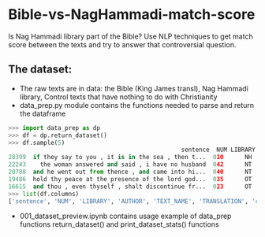 # Bible-vs-NagHammadi-match-score
Is Nag Hammadi library part of the Bible? Use NLP techniques to get match score between the texts and try to answer that controversial question.

## The dataset:
- The raw texts are in data: the Bible (King James transl), Nag Hammadi library, Control texts that have nothing to do with Christianity
- data_prep.py module contains the functions needed to parse and return the dataframe
```python
>>> import data_prep as dp
>>> df = dp.return_dataset()
>>> df.sample(5)
                                                 sentence  NUM LIBRARY  ... TRANSLATION char_count words_count
28399  if they say to you , it is in the sea , then t...  010      NH  ...    Thomas O         70          18
22243    the woman answered and said , i have no husband  042      NT  ...  King James         47          10
20788  and he went out from thence , and came into hi...  040      NT  ...  King James         90          19
19486  hold thy peace at the presence of the lord god...  035      OT  ...  King James        145          32
16615  and thou , even thyself , shalt discontinue fr...  023      OT  ...  King James        231          47
>>> list(df.columns)
['sentence', 'NUM', 'LIBRARY', 'AUTHOR', 'TEXT_NAME', 'TRANSLATION', 'char_count', 'words_count']
```
- 001_dataset_preview.ipynb contains usage example of data_prep functions return_dataset() and print_dataset_stats() functions

